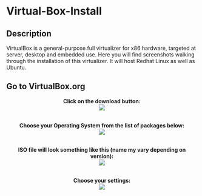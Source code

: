 <h1>Virtual-Box-Install</h1>



<h2>Description</h2>
VirtualBox is a general-purpose full virtualizer for x86 hardware, targeted at server, desktop and embedded use. Here you will find screenshots walking through the installation of this virtualizer. It will host Redhat Linux as well as Ubuntu.
<br />

<h2>Go to VirtualBox.org</h2>

<p align="center">
<b>Click on the download button:</b> <br/>
<img src = "https://github.com/sharontechnical2022/Virtual-Box-Install/assets/141186669/8c4b6983-6606-4c59-844d-a3c449e91e31"/>
<br />
<br />
 
<p align="center">
<b>Choose your Operating System from the list of packages below:</b> <br/>
<img src = "https://github.com/sharontechnical2022/Virtual-Box-Install/assets/141186669/7a7b7b96-f942-4196-bff5-919586baf723"/>
<br />
<br />

<p align="center">
<b>ISO file will look something like this (name my vary depending on version):</b><br/>
<img src = "https://github.com/sharontechnical2022/Virtual-Box-Install/assets/141186669/e9413d88-0fca-4dad-99eb-0447b3872879"/>
<br />
<br />

 <p align="center">
<b>Choose your settings:</b> <br/>
<img src ="https://github.com/sharontechnical2022/Virtual-Box-Install/assets/141186669/d53c0671-8fd3-4f46-b678-80588b53f048"/>
<br />
<br />
  
<!--
 ```diff
- text in red
+ text in green
! text in orange
# text in gray
@@ text in purple (and bold)@@
```
--!>
